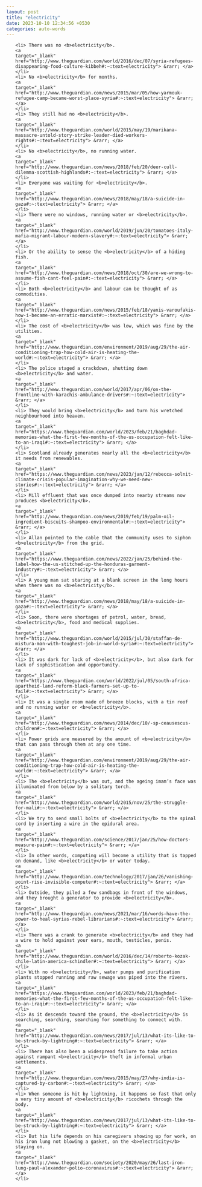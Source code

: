 ```yaml
---
layout: post
title: "electricity"
date: 2023-10-10 12:34:56 +0530
categories: auto-words
---
```

<ol>

    <li> There was no <b>electricity</b>.
    <a 
    target="_blank" 
    href="http://www.theguardian.com/world/2016/dec/07/syria-refugees-disappearing-food-culture-kibbeh#:~:text=electricity"> &rarr; </a>
    </li>
    <li> No <b>electricity</b> for months.
    <a 
    target="_blank" 
    href="http://www.theguardian.com/news/2015/mar/05/how-yarmouk-refugee-camp-became-worst-place-syria#:~:text=electricity"> &rarr; </a>
    </li>
    <li> They still had no <b>electricity</b>.
    <a 
    target="_blank" 
    href="http://www.theguardian.com/world/2015/may/19/marikana-massacre-untold-story-strike-leader-died-workers-rights#:~:text=electricity"> &rarr; </a>
    </li>
    <li> No <b>electricity</b>, no running water.
    <a 
    target="_blank" 
    href="http://www.theguardian.com/news/2018/feb/20/deer-cull-dilemma-scottish-highlands#:~:text=electricity"> &rarr; </a>
    </li>
    <li> Everyone was waiting for <b>electricity</b>.
    <a 
    target="_blank" 
    href="http://www.theguardian.com/news/2018/may/18/a-suicide-in-gaza#:~:text=electricity"> &rarr; </a>
    </li>
    <li> There were no windows, running water or <b>electricity</b>.
    <a 
    target="_blank" 
    href="http://www.theguardian.com/world/2019/jun/20/tomatoes-italy-mafia-migrant-labour-modern-slavery#:~:text=electricity"> &rarr; </a>
    </li>
    <li> Or the ability to sense the <b>electricity</b> of a hiding fish.
    <a 
    target="_blank" 
    href="http://www.theguardian.com/news/2018/oct/30/are-we-wrong-to-assume-fish-cant-feel-pain#:~:text=electricity"> &rarr; </a>
    </li>
    <li> Both <b>electricity</b> and labour can be thought of as commodities.
    <a 
    target="_blank" 
    href="http://www.theguardian.com/news/2015/feb/18/yanis-varoufakis-how-i-became-an-erratic-marxist#:~:text=electricity"> &rarr; </a>
    </li>
    <li> The cost of <b>electricity</b> was low, which was fine by the utilities.
    <a 
    target="_blank" 
    href="http://www.theguardian.com/environment/2019/aug/29/the-air-conditioning-trap-how-cold-air-is-heating-the-world#:~:text=electricity"> &rarr; </a>
    </li>
    <li> The police staged a crackdown, shutting down <b>electricity</b> and water.
    <a 
    target="_blank" 
    href="http://www.theguardian.com/world/2017/apr/06/on-the-frontline-with-karachis-ambulance-drivers#:~:text=electricity"> &rarr; </a>
    </li>
    <li> They would bring <b>electricity</b> and turn his wretched neighbourhood into heaven.
    <a 
    target="_blank" 
    href="https://www.theguardian.com/world/2023/feb/21/baghdad-memories-what-the-first-few-months-of-the-us-occupation-felt-like-to-an-iraqi#:~:text=electricity"> &rarr; </a>
    </li>
    <li> Scotland already generates nearly all the <b>electricity</b> it needs from renewables.
    <a 
    target="_blank" 
    href="https://www.theguardian.com/news/2023/jan/12/rebecca-solnit-climate-crisis-popular-imagination-why-we-need-new-stories#:~:text=electricity"> &rarr; </a>
    </li>
    <li> Mill effluent that was once dumped into nearby streams now produces <b>electricity</b>.
    <a 
    target="_blank" 
    href="http://www.theguardian.com/news/2019/feb/19/palm-oil-ingredient-biscuits-shampoo-environmental#:~:text=electricity"> &rarr; </a>
    </li>
    <li> Allan pointed to the cable that the community uses to siphon <b>electricity</b> from the grid.
    <a 
    target="_blank" 
    href="https://www.theguardian.com/news/2022/jan/25/behind-the-label-how-the-us-stitched-up-the-honduras-garment-industry#:~:text=electricity"> &rarr; </a>
    </li>
    <li> A young man sat staring at a blank screen in the long hours when there was no <b>electricity</b>.
    <a 
    target="_blank" 
    href="http://www.theguardian.com/news/2018/may/18/a-suicide-in-gaza#:~:text=electricity"> &rarr; </a>
    </li>
    <li> Soon, there were shortages of petrol, water, bread, <b>electricity</b>, food and medical supplies.
    <a 
    target="_blank" 
    href="http://www.theguardian.com/world/2015/jul/30/staffan-de-mistura-man-with-toughest-job-in-world-syria#:~:text=electricity"> &rarr; </a>
    </li>
    <li> It was dark for lack of <b>electricity</b>, but also dark for lack of sophistication and opportunity.
    <a 
    target="_blank" 
    href="https://www.theguardian.com/world/2022/jul/05/south-africa-apartheid-land-reform-black-farmers-set-up-to-fail#:~:text=electricity"> &rarr; </a>
    </li>
    <li> It was a single room made of breeze blocks, with a tin roof and no running water or <b>electricity</b>.
    <a 
    target="_blank" 
    href="http://www.theguardian.com/news/2014/dec/10/-sp-ceausescus-children#:~:text=electricity"> &rarr; </a>
    </li>
    <li> Power grids are measured by the amount of <b>electricity</b> that can pass through them at any one time.
    <a 
    target="_blank" 
    href="http://www.theguardian.com/environment/2019/aug/29/the-air-conditioning-trap-how-cold-air-is-heating-the-world#:~:text=electricity"> &rarr; </a>
    </li>
    <li> The <b>electricity</b> was out, and the ageing imam’s face was illuminated from below by a solitary torch.
    <a 
    target="_blank" 
    href="http://www.theguardian.com/world/2015/nov/25/the-struggle-for-mali#:~:text=electricity"> &rarr; </a>
    </li>
    <li> We try to send small bolts of <b>electricity</b> to the spinal cord by inserting a wire in the epidural area.
    <a 
    target="_blank" 
    href="http://www.theguardian.com/science/2017/jan/25/how-doctors-measure-pain#:~:text=electricity"> &rarr; </a>
    </li>
    <li> In other words, computing will become a utility that is tapped on demand, like <b>electricity</b> or water today.
    <a 
    target="_blank" 
    href="http://www.theguardian.com/technology/2017/jan/26/vanishing-point-rise-invisible-computer#:~:text=electricity"> &rarr; </a>
    </li>
    <li> Outside, they piled a few sandbags in front of the windows, and they brought a generator to provide <b>electricity</b>.
    <a 
    target="_blank" 
    href="http://www.theguardian.com/news/2021/mar/16/words-have-the-power-to-heal-syrias-rebel-librarians#:~:text=electricity"> &rarr; </a>
    </li>
    <li> There was a crank to generate <b>electricity</b> and they had a wire to hold against your ears, mouth, testicles, penis.
    <a 
    target="_blank" 
    href="http://www.theguardian.com/world/2016/dec/14/roberto-kozak-chile-latin-america-schindler#:~:text=electricity"> &rarr; </a>
    </li>
    <li> With no <b>electricity</b>, water pumps and purification plants stopped running and raw sewage was piped into the rivers.
    <a 
    target="_blank" 
    href="https://www.theguardian.com/world/2023/feb/21/baghdad-memories-what-the-first-few-months-of-the-us-occupation-felt-like-to-an-iraqi#:~:text=electricity"> &rarr; </a>
    </li>
    <li> As it descends toward the ground, the <b>electricity</b> is searching, searching, searching for something to connect with.
    <a 
    target="_blank" 
    href="http://www.theguardian.com/news/2017/jul/13/what-its-like-to-be-struck-by-lightning#:~:text=electricity"> &rarr; </a>
    </li>
    <li> There has also been a widespread failure to take action against rampant <b>electricity</b> theft in informal urban settlements.
    <a 
    target="_blank" 
    href="http://www.theguardian.com/news/2015/may/27/why-india-is-captured-by-carbon#:~:text=electricity"> &rarr; </a>
    </li>
    <li> When someone is hit by lightning, it happens so fast that only a very tiny amount of <b>electricity</b> ricochets through the body.
    <a 
    target="_blank" 
    href="http://www.theguardian.com/news/2017/jul/13/what-its-like-to-be-struck-by-lightning#:~:text=electricity"> &rarr; </a>
    </li>
    <li> But his life depends on his caregivers showing up for work, on his iron lung not blowing a gasket, on the <b>electricity</b> staying on.
    <a 
    target="_blank" 
    href="http://www.theguardian.com/society/2020/may/26/last-iron-lung-paul-alexander-polio-coronavirus#:~:text=electricity"> &rarr; </a>
    </li>